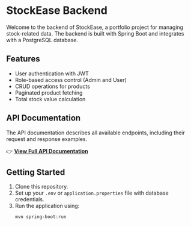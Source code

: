 
# StockEase Backend

Welcome to the backend of StockEase, a portfolio project for managing stock-related data. The backend is built with Spring Boot and integrates with a PostgreSQL database.

## Features
- User authentication with JWT
- Role-based access control (Admin and User)
- CRUD operations for products
- Paginated product fetching
- Total stock value calculation

## API Documentation
The API documentation describes all available endpoints, including their request and response examples.

👉 **[View Full API Documentation](src/main/docs/api.md)**

## Getting Started
1. Clone this repository.
2. Set up your `.env` or `application.properties` file with database credentials.
3. Run the application using:
   ```bash
   mvn spring-boot:run
